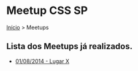 Meetup CSS SP
======

[Início](README.md) > Meetups

## Lista dos Meetups já realizados.

* [01/08/2014 - Lugar X](/meetups/2014-08-01.md)
